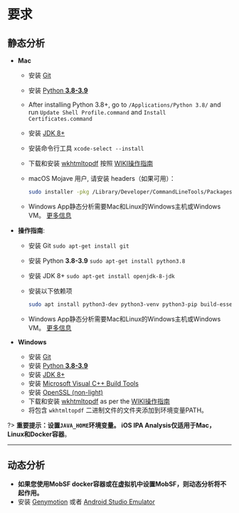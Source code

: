 
# 要求

## 静态分析

* **Mac**
  * 安装 [Git](https://www.atlassian.com/git/tutorials/install-git)
  * 安装 [Python **3.8-3.9**](https://www.python.org)
  * After installing Python 3.8+, go to  `/Applications/Python 3.8/` and run `Update Shell Profile.command` and `Install Certificates.command`
  * 安装 [JDK 8+](https://www3.ntu.edu.sg/home/ehchua/programming/howto/JDK_Howto.html)
  * 安装命令行工具 `xcode-select --install`
  * 下载和安装 [wkhtmltopdf](https://wkhtmltopdf.org/downloads.html) 按照 [WIKI操作指南](https://github.com/JazzCore/python-pdfkit/wiki/Installing-wkhtmltopdf)
  * macOS Mojave 用户, 请安装 headers（如果可用）：

    ```bash
    sudo installer -pkg /Library/Developer/CommandLineTools/Packages/macOS_SDK_headers_for_macOS_10.14.pkg -target /
    ```

  * Windows App静态分析需要Mac和Linux的Windows主机或Windows VM。 [更多信息](https://github.com/MobSF/Mobile-Security-Framework-MobSF/blob/master/mobsf/install/windows/readme.md)


* **操作指南**:
  * 安装 Git `sudo apt-get install git`
  * 安装 Python **3.8-3.9** `sudo apt-get install python3.8`
  * 安装 JDK 8+ `sudo apt-get install openjdk-8-jdk`
  * 安装以下依赖项

    ```bash
    sudo apt install python3-dev python3-venv python3-pip build-essential libffi-dev libssl-dev libxml2-dev libxslt1-dev libjpeg8-dev zlib1g-dev wkhtmltopdf
    ```

  * Windows App静态分析需要Mac和Linux的Windows主机或Windows VM。 [更多信息](https://github.com/MobSF/Mobile-Security-Framework-MobSF/blob/master/mobsf/install/windows/readme.md)

* **Windows**
  * 安装 [Git](https://git-scm.com/download/win)
  * 安装 [Python **3.8-3.9**](https://www.python.org/)
  * 安装 [JDK 8+](https://www3.ntu.edu.sg/home/ehchua/programming/howto/JDK_Howto.html)
  * 安装 [Microsoft Visual C++ Build Tools](https://visualstudio.microsoft.com/thank-you-downloading-visual-studio/?sku=BuildTools&rel=16)
  * 安装 [OpenSSL (non-light)](https://slproweb.com/products/Win32OpenSSL.html)
  * 下载和安装 [wkhtmltopdf](https://wkhtmltopdf.org/downloads.html) as per the [WIKI操作指南](https://github.com/JazzCore/python-pdfkit/wiki/Installing-wkhtmltopdf)
  * 将包含 `wkhtmltopdf` 二进制文件的文件夹添加到环境变量PATH。


?> **重要提示：**设置`JAVA_HOME`环境变量。 iOS IPA Analysis仅适用于**Mac，Linux和Docker容器**。

***

## 动态分析

* **如果您使用MobSF docker容器或在虚拟机中设置MobSF，则动态分析将不起作用。**
* 安装 [Genymotion](https://www.genymotion.com/fun-zone/) 或者 [Android Studio Emulator](https://developer.android.com/studio)

